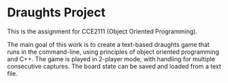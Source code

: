 # Draughts Project

This is the assignment for CCE2111 (Object Oriented Programming).

The main goal of this work is to create a text-based draughts game that runs in the command-line, using principles of object oriented programming and C++. The game is played in 2-player mode, with handling for multiple consecutive captures. The board state can be saved and loaded from a text file.
